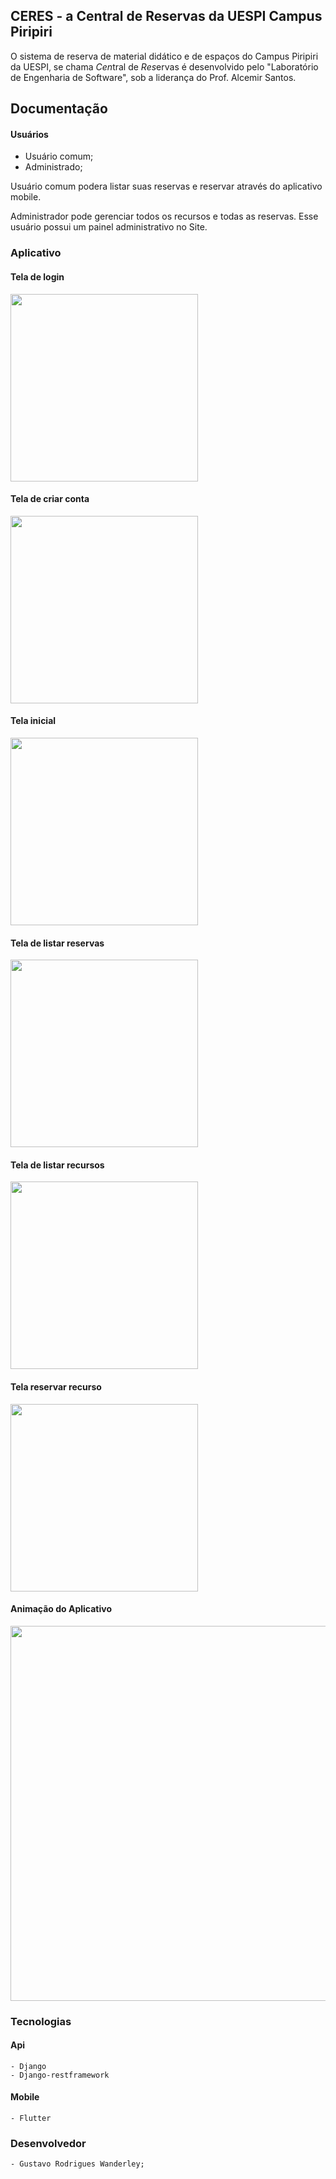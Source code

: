 ## CERES - a Central de Reservas da UESPI Campus Piripiri

O sistema de reserva de material didático e de espaços do Campus Piripiri da UESPI, se chama *Cen*tral de *Res*ervas é desenvolvido pelo "Laboratório de Engenharia de Software", sob a liderança do Prof. Alcemir Santos.
 
## Documentação

#### Usuários
 - Usuário comum;
 - Administrado;

Usuário comum podera listar suas reservas e reservar através do aplicativo mobile.

Administrador pode gerenciar todos os recursos e todas as reservas. Esse usuário possui um painel administrativo no Site.

### Aplicativo 
#### Tela de login
<img src="app/flutter_01.png" width = 300>

#### Tela de criar conta
<img src="app/flutter_02.png" width = 300>

#### Tela inicial
<img src="app/flutter_03.png" width = 300>

#### Tela de listar reservas

<img src="app/flutter_06.png" width = 300>

#### Tela de listar recursos
<img src="app/flutter_04.png" width = 300>

#### Tela reservar recurso

<img src="app/flutter_05.png" width = 300>

#### Animação do Aplicativo

<img width="600"  src="app/anima.gif" />

</video>

### Tecnologias
#### Api
    - Django
    - Django-restframework
#### Mobile
    - Flutter

### Desenvolvedor
    - Gustavo Rodrigues Wanderley;
